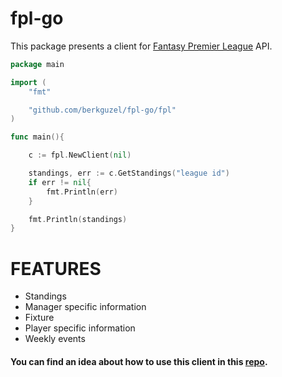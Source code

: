 # fpl-go

This package presents a client for [Fantasy Premier League](https://fantasy.premierleague.com/) API.


```go
package main

import (
	"fmt"

	"github.com/berkguzel/fpl-go/fpl"
)

func main(){

	c := fpl.NewClient(nil)

	standings, err := c.GetStandings("league id")
	if err != nil{
		fmt.Println(err)
	}

	fmt.Println(standings)
}


```
# FEATURES
- Standings
- Manager specific information
- Fixture
- Player specific information
- Weekly events



#### You can find an idea about how to use this client in this [repo](github.com/berkguzel/fpl-discord-bot).